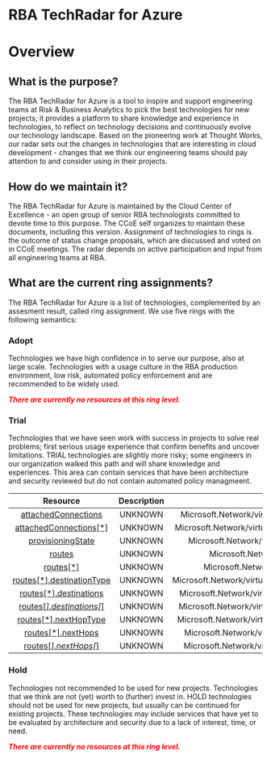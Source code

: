
RBA TechRadar for Azure
=======================

# Overview

## What is the purpose?


The RBA TechRadar for Azure is a tool to inspire and support engineering teams at Risk & Business Analytics to pick the best technologies for new projects; it provides a platform to share knowledge and experience in technologies, to reflect on technology decisions and continuously evolve our technology landscape.  Based on the pioneering work at Thought Works, our radar sets out the changes in technologies that are interesting in cloud development - changes that we think our engineering teams should pay attention to and consider using in their projects.
## How do we maintain it?


The RBA TechRadar for Azure is maintained by the Cloud Center of Excellence - an open group of senior RBA technologists committed to devote time to this purpose.  The CCoE self organizes to maintain these documents, including this version.  Assignment of technologies to rings is the outcome of status change proposals, which are discussed and voted on in CCoE meetings.  The radar depends on active participation and input from all engineering teams at RBA.
## What are the current ring assignments?


The RBA TechRadar for Azure is a list of technologies, complemented by an assesment result, called ring assignment.  We use five rings with the following semantics:
### Adopt


Technologies we have high confidence in to serve our purpose, also at large scale.  Technologies with a usage culture in the RBA production environment, low risk, automated policy enforcement and are recommended to be widely used.  
  
***<font color="red"> There are currently no resources at this ring level. </font>***
### Trial


Technologies that we have seen work with success in projects to solve real problems;  first serious usage experience that confirm benefits and uncover limitations.  TRIAL technologies are slightly more risky; some engineers in our organization walked this path and will share knowledge and experiences.  This area can contain services that have been architecture and security reviewed but do not contain automated policy managmeent.  

|Resource|Description|Path|Status|
| :---: | :---: | :---: | :---: |
|[attachedConnections](https://github.com/openrba/python-azure-techradar/Microsoft.Network/virtualHubs/routeTables/attachedConnections/README.md)|UNKNOWN|Microsoft.Network/virtualHubs/routeTables/attachedConnections|TRIAL|
|[attachedConnections[*]](https://github.com/openrba/python-azure-techradar/Microsoft.Network/virtualHubs/routeTables/attachedConnections[*]/README.md)|UNKNOWN|Microsoft.Network/virtualHubs/routeTables/attachedConnections[*]|TRIAL|
|[provisioningState](https://github.com/openrba/python-azure-techradar/Microsoft.Network/virtualHubs/routeTables/provisioningState/README.md)|UNKNOWN|Microsoft.Network/virtualHubs/routeTables/provisioningState|TRIAL|
|[routes](https://github.com/openrba/python-azure-techradar/Microsoft.Network/virtualHubs/routeTables/routes/README.md)|UNKNOWN|Microsoft.Network/virtualHubs/routeTables/routes|TRIAL|
|[routes[*]](https://github.com/openrba/python-azure-techradar/Microsoft.Network/virtualHubs/routeTables/routes[*]/README.md)|UNKNOWN|Microsoft.Network/virtualHubs/routeTables/routes[*]|TRIAL|
|[routes[*].destinationType](https://github.com/openrba/python-azure-techradar/Microsoft.Network/virtualHubs/routeTables/routes[*].destinationType/README.md)|UNKNOWN|Microsoft.Network/virtualHubs/routeTables/routes[*].destinationType|TRIAL|
|[routes[*].destinations](https://github.com/openrba/python-azure-techradar/Microsoft.Network/virtualHubs/routeTables/routes[*].destinations/README.md)|UNKNOWN|Microsoft.Network/virtualHubs/routeTables/routes[*].destinations|TRIAL|
|[routes[*].destinations[*]](https://github.com/openrba/python-azure-techradar/Microsoft.Network/virtualHubs/routeTables/routes[*].destinations[*]/README.md)|UNKNOWN|Microsoft.Network/virtualHubs/routeTables/routes[*].destinations[*]|TRIAL|
|[routes[*].nextHopType](https://github.com/openrba/python-azure-techradar/Microsoft.Network/virtualHubs/routeTables/routes[*].nextHopType/README.md)|UNKNOWN|Microsoft.Network/virtualHubs/routeTables/routes[*].nextHopType|TRIAL|
|[routes[*].nextHops](https://github.com/openrba/python-azure-techradar/Microsoft.Network/virtualHubs/routeTables/routes[*].nextHops/README.md)|UNKNOWN|Microsoft.Network/virtualHubs/routeTables/routes[*].nextHops|TRIAL|
|[routes[*].nextHops[*]](https://github.com/openrba/python-azure-techradar/Microsoft.Network/virtualHubs/routeTables/routes[*].nextHops[*]/README.md)|UNKNOWN|Microsoft.Network/virtualHubs/routeTables/routes[*].nextHops[*]|TRIAL|

### Hold


Technologies not recommended to be used for new projects. Technologies that we think are not (yet) worth to (further) invest in.  HOLD technologies should not be used for new projects, but usually can be continued for existing projects.  These technologies may include services that have yet to be evaluated by architecture and security due to a lack of interest, time, or need.  
  
***<font color="red"> There are currently no resources at this ring level. </font>***